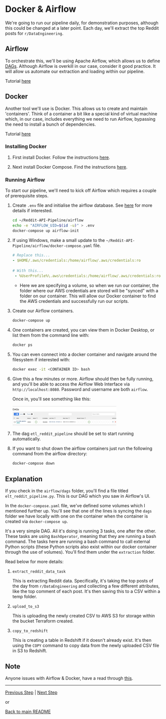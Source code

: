 # Docker & Airflow

We're going to run our pipeline daily, for demonstration purposes, although this could be changed at a later point. Each day, we'll extract the top Reddit posts for `r/DataEngineering`.

## Airflow

To orchestrate this, we'll be using Apache Airflow, which allows us to define [DAGs](https://en.wikipedia.org/wiki/Directed_acyclic_graph). Although Airflow is overkill in our case, consider it good practice. It will allow us automate our extraction and loading within our pipeline.

Tutorial [here](https://airflow.apache.org/docs/apache-airflow/stable/tutorial.html)

## Docker

Another tool we'll use is Docker. This allows us to create and maintain 'containers'. Think of a container a bit like a special kind of virtual machine which, in our case, includes everything we need to run Airflow, bypassing the need to install a bunch of dependencies.

Tutorial [here](https://www.youtube.com/watch?v=3c-iBn73dDE)
### Installing Docker <a name="Docker"></a>

1. First install Docker. Follow the instructions [here](https://docs.docker.com/get-docker/).

1. Next install Docker Compose. Find the instructions [here](https://docs.docker.com/compose/install/.).

### Running Airflow <a name="Airflow"></a>

To start our pipeline, we'll need to kick off Airflow which requires a couple of prerequisite steps.

1. Create `.env` file and initialise the airflow database. See [here](https://airflow.apache.org/docs/apache-airflow/stable/start/docker.html) for more details if interested.

    ```bash
    cd ~/Reddit-API-Pipeline/airflow
    echo -e "AIRFLOW_UID=$(id -u)" > .env
    docker-compose up airflow-init
    ```
1. If using Windows, make a small update to the `~/Reddit-API-Pipeline/airflow/docker-compose.yaml` file.

    ```yaml
    # Replace this...
    - $HOME/.aws/credentials:/home/airflow/.aws/credentials:ro

    # With this...
     - %UserProfile%\.aws\credentials:/home/airflow/.aws/credentials:ro
    ```

    * Here we are specifying a volume, so when we run our container, the folder where our AWS credentials are stored will be "synced" with a folder on our container. This will allow our Docker container to find the AWS credentials and successfully run our scripts.

1. Create our Airflow containers.

    ```bash
    docker-compose up
    ```

1. One containers are created, you can view them in Docker Desktop, or list them from the command line with:

    ```bash
    docker ps
    ```
1. You can even connect into a docker container and navigate around the filesystem if interested with:

    ```bash
    docker exec -it <CONTAINER ID> bash
    ```

1. Give this a few minutes or more. Airflow should then be fully running, and you'll be able to access the Airflow Web Interface via `http://localhost:8080`. Password and username are both `airflow`.

    Once in, you'll see something like this:

    <img src="https://github.com/ABZ-Aaron/Reddit-API-Pipeline/blob/master/images/airflow.png" width=70% height=70%>

1. The dag `etl_reddit_pipeline` should be set to start running automatically.

1. If you want to shut down the airflow containers just run the following command from the airflow directory:

    ```bash
    docker-compose down
    ```

## Explanation

If you check in the `airflow/dags` folder, you'll find a file titled `elt_reddit_pipeline.py`. This is our DAG which you saw in Airflow's UI. 

In the `docker-compose.yaml` file, we've defined some volumes which I mentioned further up. You'll see that one of the lines is syncing the `dags` folder we have locally with one on the container when the container is created via `docker-compose up`.

It's a very simple DAG. All it's doing is running 3 tasks, one after the other. These tasks are using `BashOperator`, meaning that they are running a bash command. The tasks here are running a bash command to call external Python scripts (these Python scripts also exist within our docker container through the use of volumes). You'll find them under the `extraction` folder. 

Read below for more details:

1. `extract_reddit_data_task`

    This is extracting Reddit data. Specifically, it's taking the top posts of the day from `r/DataEngineering` and collecting a few different attributes, like the top comment of each post. It's then saving this to a CSV within a temp folder.

1. `upload_to_s3`

    This is uploading the newly created CSV to AWS S3 for storage within the bucket Terraform created.

1. `copy_to_redshift`

    This is creating a table in Redshift if it doesn't already exist. It's then using the `COPY` command to copy data from the newly uploaded CSV file in S3 to Redshift.

## Note

Anyone issues with Airflow & Docker, have a read through [this](https://airflow.apache.org/docs/apache-airflow/stable/start/docker.html).

---

[Previous Step](config.md) | [Next Step](dbt.md)

or

[Back to main README](../README.md)

